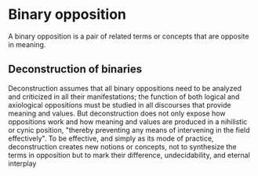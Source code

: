 # Binary opposition
A binary opposition is a pair of related terms or concepts that are opposite in meaning. 

## Deconstruction of binaries
Deconstruction assumes that all binary oppositions need to be analyzed and criticized in all their manifestations; the function of both logical and axiological oppositions must be studied in all discourses that provide meaning and values. But deconstruction does not only expose how oppositions work and how meaning and values are produced in a nihilistic or cynic position, "thereby preventing any means of intervening in the field effectively". To be effective, and simply as its mode of practice, deconstruction creates new notions or concepts, not to synthesize the terms in opposition but to mark their difference, undecidability, and eternal interplay